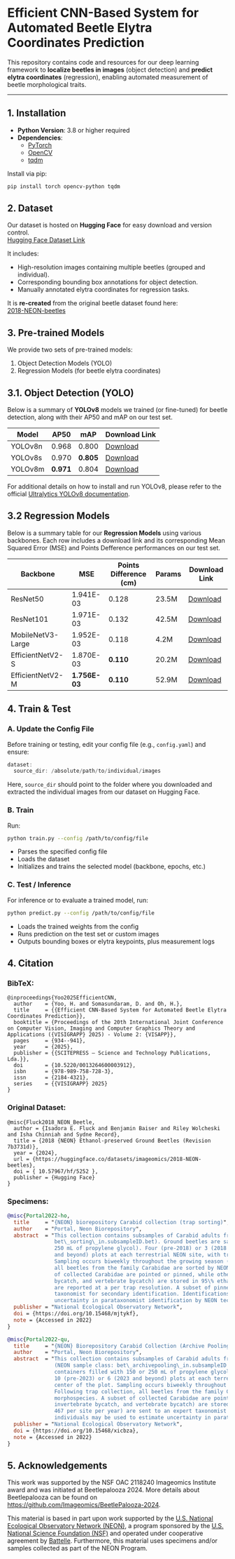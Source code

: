 # Efficient CNN-Based System for Automated Beetle Elytra Coordinates Prediction

This repository contains code and resources for our deep learning framework to **localize beetles in images** (object detection) and **predict elytra coordinates** (regression), enabling automated measurement of beetle morphological traits.

---

## 1. Installation

- **Python Version**: 3.8 or higher required  
- **Dependencies**:  
  - [PyTorch](https://pytorch.org/)  
  - [OpenCV](https://opencv.org/)  
  - [tqdm](https://github.com/tqdm/tqdm)

Install via pip:
```bash
pip install torch opencv-python tqdm
```

## 2. Dataset
Our dataset is hosted on **Hugging Face** for easy download and version control. \
[Hugging Face Dataset Link](https://huggingface.co/datasets/yoohj0416/predictbeetle)

It includes:
- High-resolution images containing multiple beetles (grouped and individual).
- Corresponding bounding box annotations for object detection.
- Manually annotated elytra coordinates for regression tasks.

It is **re-created** from the original beetle dataset found here: \
[2018-NEON-beetles](https://huggingface.co/datasets/imageomics/2018-NEON-beetles)

## 3. Pre-trained Models
We provide two sets of pre-trained models:

1. Object Detection Models (YOLO)
2. Regression Models (for beetle elytra coordinates)

## 3.1. Object Detection (YOLO)

Below is a summary of **YOLOv8** models we trained (or fine-tuned) for beetle detection, along with their AP50 and mAP on our test set.

| Model | AP50 | mAP | Download Link |
| ----- | ---- | --- | ------------- |
|YOLOv8n|0.968|0.800|[Download](https://buckeyemailosu-my.sharepoint.com/:u:/g/personal/yoo_515_buckeyemail_osu_edu/EaK46wLT91JLn-P7lQ3_zqABtVOC0jDQojpQvxPZwus97A?e=g0zsUz)|
|YOLOv8s|0.970|**0.805**|[Download](https://buckeyemailosu-my.sharepoint.com/:u:/g/personal/yoo_515_buckeyemail_osu_edu/ERKTdw2_b7xMsefdVtUqNKEBs4Rit7-QguYgCTaGYG9YAA?e=3uZVG2)|
|YOLOv8m|**0.971**|0.804|[Download](https://buckeyemailosu-my.sharepoint.com/:u:/g/personal/yoo_515_buckeyemail_osu_edu/EdQQwiRiQHNAkBhRMLlH5xMBe5rbv6M00l5hi-6PVABI0w?e=e0V9ge)|

For additional details on how to install and run YOLOv8, please refer to the official [Ultralytics YOLOv8 documentation](https://docs.ultralytics.com/quickstart/).

## 3.2 Regression Models

Below is a summary table for our **Regression Models** using various backbones. Each row includes a download link and its corresponding Mean Squared Error (MSE) and Points Defference performances on our test set.

| Backbone | MSE | Points Difference (cm) | Params | Download Link |
| -------- | --- | ---------------------- | ------ | ------------- |
|ResNet50|1.941E-03|0.128|23.5M|[Download](https://buckeyemailosu-my.sharepoint.com/:u:/g/personal/yoo_515_buckeyemail_osu_edu/ERFLdPMjX35AqUcCP2XSfkMBmWsqnImLn05twt4jiYx8IA?e=vUsVck)|
|ResNet101|1.971E-03|0.132|42.5M|[Download](https://buckeyemailosu-my.sharepoint.com/:u:/g/personal/yoo_515_buckeyemail_osu_edu/EasL9EdBxl5BiK6vNpQXGS0BFuqjDbtlGiloebnPhNx3fQ?e=1vcIyZ)|
|MobileNetV3-Large|1.952E-03|0.118|4.2M|[Download](https://buckeyemailosu-my.sharepoint.com/:u:/g/personal/yoo_515_buckeyemail_osu_edu/EeVJyRKNPKhOuTmILIpmFNoBOxRiCnNz9kz9FkjWK6a5zw?e=ubxvGK)|
|EfficientNetV2-S|1.870E-03|**0.110**|20.2M|[Download](https://buckeyemailosu-my.sharepoint.com/:u:/g/personal/yoo_515_buckeyemail_osu_edu/EUsNtMTUMc5OsaeoPT3FvHgBYiDhMWVefzLbcMTJErJApg?e=Jc3h6l)|
|EfficientNetV2-M|**1.756E-03**|**0.110**|52.9M|[Download](https://buckeyemailosu-my.sharepoint.com/:u:/g/personal/yoo_515_buckeyemail_osu_edu/ERKpN7vb4iBCpOSv19ZxFOkBuYTNMCu4SqUp0SDyVCEgJw?e=ffsiIG)|

## 4. Train & Test
### A. Update the Config File
Before training or testing, edit your config file (e.g., `config.yaml`) and ensure:

```swift
dataset:
  source_dir: /absolute/path/to/individual/images
```
Here, `source_dir` should point to the folder where you downloaded and extracted the individual images from our dataset on Hugging Face.

### B. Train
Run:

```bash
python train.py --config /path/to/config/file
```

- Parses the specified config file
- Loads the dataset
- Initializes and trains the selected model (backbone, epochs, etc.)

### C. Test / Inference  
For inference or to evaluate a trained model, run:

```bash
python predict.py --config /path/to/config/file
```

- Loads the trained weights from the config
- Runs prediction on the test set or custom images
- Outputs bounding boxes or elytra keypoints, plus measurement logs

## 4. Citation
### BibTeX:
```
@inproceedings{Yoo2025EfficientCNN,
  author    = {Yoo, H. and Somasundaram, D. and Oh, H.},
  title     = {{Efficient CNN-Based System for Automated Beetle Elytra Coordinates Prediction}},
  booktitle = {Proceedings of the 20th International Joint Conference on Computer Vision, Imaging and Computer Graphics Theory and Applications ({VISIGRAPP} 2025) - Volume 2: {VISAPP}},
  pages     = {934--941},
  year      = {2025},
  publisher = {{SCITEPRESS – Science and Technology Publications, Lda.}},
  doi       = {10.5220/0013264600003912},
  isbn      = {978-989-758-728-3},
  issn      = {2184-4321},
  series    = {{VISIGRAPP} 2025}
}
```

### Original Dataset:
```
@misc{Fluck2018_NEON_Beetle,
  author = {Isadora E. Fluck and Benjamin Baiser and Riley Wolcheski and Isha Chinniah and Sydne Record},
  title = {2018 {NEON} Ethanol-preserved Ground Beetles (Revision 7b3731d)},
  year = {2024},
  url = {https://huggingface.co/datasets/imageomics/2018-NEON-beetles},
  doi = { 10.57967/hf/5252 },
  publisher = {Hugging Face}
}
```

### Specimens:
```bibtex
@misc{Portal2022-ho,
  title     = "{NEON} biorepository Carabid collection (trap sorting)",
  author    = "Portal, Neon Biorepository",
  abstract  = "This collection contains subsamples of Carabid adults from pitfall sampling from a single trap (NEON sample class:
               bet\_sorting\_in.subsampleID.bet). Ground beetles are sampled using pitfall traps (16 oz deli containers filled with 150 or
               250 mL of propylene glycol). Four (pre-2018) or 3 (2018 and beyond) traps are deployed in each of 10 (pre-2023) or 6 (2023
               and beyond) plots at each terrestrial NEON site, with traps arrayed approximately 20 meters from the center of the plot.
               Sampling occurs biweekly throughout the growing season (when temperatures are above 4 degrees C). Following trap collection,
               all beetles from the family Carabidae are sorted by NEON technicians and identified to species or morphospecies. A subset
               of collected Carabidae are pointed or pinned, while other specimens (non-pinned/non-pointed carabids, invertebrate
               bycatch, and vertebrate bycatch) are stored in 95\% ethanol for archiving. Regardless of storage method, all collections data
               are reported at a per trap resolution. A subset of pinned ground beetles (up to 467 per site per year) are sent to an expert
               taxonomist for secondary identification. Identifications performed on these individuals may be used to estimate
               uncertainty in parataxonomist identification by NEON technicians.",
  publisher = "National Ecological Observatory Network",
  doi = {https://doi.org/10.15468/mjtykf},
  note = {Accessed in 2022}
}
```

```bibtex
@misc{Portal2022-qu,
  title     = "{NEON} Biorepository Carabid Collection (Archive Pooling)",
  author    = "Portal, Neon Biorepository",
  abstract  = "This collection contains subsamples of Carabid adults from pitfall sampling and pooled across multiple traps within a plot
               (NEON sample class: bet\_archivepooling\_in.subsampleID.bet). Ground beetles are sampled using pitfall traps (16 oz deli
               containers filled with 150 or 250 mL of propylene glycol). Four (pre-2018) or 3 (2018 and beyond) traps are deployed in each of
               10 (pre-2023) or 6 (2023 and beyond) plots at each terrestrial NEON site, with traps arrayed approximately 20 meters from the
               center of the plot. Sampling occurs biweekly throughout the growing season (when temperatures are above 4 degrees C).
               Following trap collection, all beetles from the family Carabidae are sorted by NEON technicians and identified to species or
               morphospecies. A subset of collected Carabidae are pointed or pinned, while other specimens (non-pinned/non-pointed carabids,
               invertebrate bycatch, and vertebrate bycatch) are stored in 95\% ethanol for archiving. A subset of pinned ground beetles (up to
               467 per site per year) are sent to an expert taxonomist for secondary identification. Identifications performed on these
               individuals may be used to estimate uncertainty in parataxonomist identification by NEON technicians.",
  publisher = "National Ecological Observatory Network",
  doi = {https://doi.org/10.15468/xicbza},
  note = {Accessed in 2022}
}
```

## 5. Acknowledgements
This work was supported by the NSF OAC 2118240 Imageomics Institute award and was initiated at Beetlepalooza 2024. More details about Beetlepalooza can be found on https://github.com/Imageomics/BeetlePalooza-2024.

This material is based in part upon work supported by the [U.S. National Ecological Observatory Network (NEON)](https://www.neonscience.org/), a program sponsored by the [U.S. National Science Foundation (NSF)](https://www.nsf.gov/) and operated under cooperative agreement by [Battelle](https://www.battelle.org/). Furthermore, this material uses specimens and/or samples collected as part of the NEON Program.
